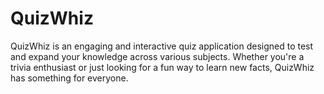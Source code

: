 # QuizWhiz
QuizWhiz is an engaging and interactive quiz application designed to test and expand your knowledge across various subjects. Whether you're a trivia enthusiast or just looking for a fun way to learn new facts, QuizWhiz has something for everyone.

